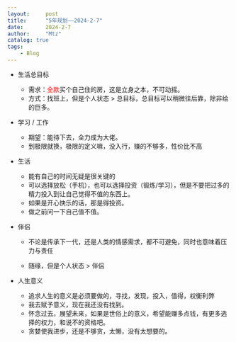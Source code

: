 ```yaml
---
layout:     post
title:      "5年规划——2024-2-7"
date:       2024-2-7
author:     "Mtz"
catalog: true
tags:
    - Blog
---
```


* 生活总目标

     * 需求：<span style="color: red;">全款</span>买个自己住的房，这是立身之本，不可动摇。
     * 方式：找班上，但是个人状态 > 总目标，总目标可以稍微往后靠，除非给的巨多。

* 学习 / 工作 
  * 期望：能待下去，全力成为大佬。
  * 到极限就换，极限的定义嘛，没入行，赚的不够多，性价比不高                   

* 生活
  * 能有自己的时间无疑是很关键的
  * 可以选择放松（手机），也可以选择投资（锻炼/学习），但是不要把过多的精力投入到让自己觉得不值的东西上。
  * 如果是开心快乐的话，那是得投资。
  * 做之前问一下自己值不值。

* 伴侣

     * 不论是传承下一代，还是人类的情感需求，都不可避免，同时也意味着压力与责任

     * 随缘，但是个人状态 > 伴侣

* 人生意义
  * 追求人生的意义是必须要做的，寻找，发现，投入，值得，权衡利弊
  * 我去赋予意义，现在我还没有找到。
  * 怀念过去，展望未来，如果是世俗上的意义，希望能赚多点钱，有更多选择的权力，和说不的资格吧。
  * 贪婪使我进步，还是不够贪，太懒，没有太想要的。






